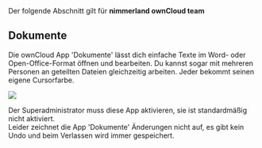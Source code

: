 <div class="alert alert-info">
Der folgende Abschnitt gilt für <strong>nimmerland ownCloud team</strong>
</div>

## Dokumente

Die ownCloud App 'Dokumente' lässt dich einfache Texte im Word- oder Open-Office-Format öffnen und bearbeiten. Du kannst sogar mit mehreren Personen an geteilten Dateien gleichzeitig arbeiten. Jeder bekommt seinen eigene Cursorfarbe.

![](https://lehre.nimmerland.de/index.php/s/EZPfB8FfPNXVLEi/download)

<div class="alert alert-info">
Der Superadministrator muss diese App aktivieren, sie ist standardmäßig nicht aktiviert.
</div>

<div class="alert alert-warning">
Leider zeichnet die App 'Dokumente' Änderungen nicht auf, es gibt kein Undo und beim Verlassen wird immer gespeichert.
</div>